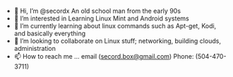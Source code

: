 - 👋 Hi, I’m @secordx An old school man from the early 90s
- 👀 I’m interested in Learning Linux Mint and Android systems
- 🌱 I’m currently learning about linux commands such as Apt-get, Kodi, and basically everything
- 💞️ I’m looking to collaborate on Linux stuff; networking, building clouds, administration
- 📫 How to reach me ... email (secord.box@gmail.com) Phone: (504-470-3711)

<!---
secordx/secordx is a ✨ special ✨ repository because its `README.md` (this file) appears on your GitHub profile.
You can click the Preview link to take a look at your changes.
--->

